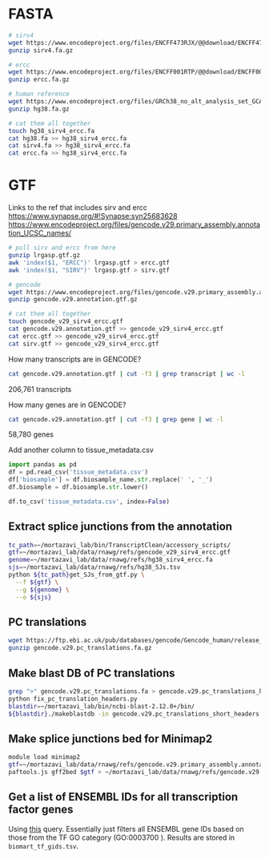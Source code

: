 # FASTA

```bash
# sirv4
wget https://www.encodeproject.org/files/ENCFF473RJX/@@download/ENCFF473RJX.fasta.gz -O sirv4.fa.gz
gunzip sirv4.fa.gz

# ercc
wget https://www.encodeproject.org/files/ENCFF001RTP/@@download/ENCFF001RTP.fasta.gz -O ercc.fa.gz
gunzip ercc.fa.gz

# human reference
wget https://www.encodeproject.org/files/GRCh38_no_alt_analysis_set_GCA_000001405.15/@@download/GRCh38_no_alt_analysis_set_GCA_000001405.15.fasta.gz -O hg38.fa.gz
gunzip hg38.fa.gz

# cat them all together
touch hg38_sirv4_ercc.fa
cat hg38.fa >> hg38_sirv4_ercc.fa
cat sirv4.fa >> hg38_sirv4_ercc.fa
cat ercc.fa >> hg38_sirv4_ercc.fa
```

# GTF
Links to the ref that includes sirv and ercc
https://www.synapse.org/#!Synapse:syn25683628
https://www.encodeproject.org/files/gencode.v29.primary_assembly.annotation_UCSC_names/


```bash
# pull sirv and ercc from here
gunzip lrgasp.gtf.gz
awk 'index($1, "ERCC")' lrgasp.gtf > ercc.gtf
awk 'index($1, "SIRV")' lrgasp.gtf > sirv.gtf

# gencode
wget https://www.encodeproject.org/files/gencode.v29.primary_assembly.annotation_UCSC_names/@@download/gencode.v29.primary_assembly.annotation_UCSC_names.gtf.gz -O gencode.v29.annotation.gtf.gz
gunzip gencode.v29.annotation.gtf.gz

# cat them all together
touch gencode_v29_sirv4_ercc.gtf
cat gencode.v29.annotation.gtf >> gencode_v29_sirv4_ercc.gtf
cat ercc.gtf >> gencode_v29_sirv4_ercc.gtf
cat sirv.gtf >> gencode_v29_sirv4_ercc.gtf
```

How many transcripts are in GENCODE?
```bash
cat gencode.v29.annotation.gtf | cut -f3 | grep transcript | wc -l
```
206,761 transcripts

How many genes are in GENCODE?
```bash
cat gencode.v29.annotation.gtf | cut -f3 | grep gene | wc -l
```
58,780 genes


Add another column to tissue_metadata.csv
```python
import pandas as pd
df = pd.read_csv('tissue_metadata.csv')
df['biosample'] = df.biosample_name.str.replace(' ', '_')
df.biosample = df.biosample.str.lower()

df.to_csv('tissue_metadata.csv', index=False)
```

## Extract splice junctions from the annotation
```bash
tc_path=~/mortazavi_lab/bin/TranscriptClean/accessory_scripts/
gtf=~/mortazavi_lab/data/rnawg/refs/gencode_v29_sirv4_ercc.gtf
genome=~/mortazavi_lab/data/rnawg/refs/hg38_sirv4_ercc.fa
sjs=~/mortazavi_lab/data/rnawg/refs/hg38_SJs.tsv
python ${tc_path}get_SJs_from_gtf.py \
  --f ${gtf} \
  --g ${genome} \
  --o ${sjs}
```

## PC translations
```bash
wget https://ftp.ebi.ac.uk/pub/databases/gencode/Gencode_human/release_29/gencode.v29.pc_translations.fa.gz
gunzip gencode.v29.pc_translations.fa.gz
```

## Make blast DB of PC translations
```bash
grep ">" gencode.v29.pc_translations.fa > gencode.v29.pc_translations_headers.txt
python fix_pc_translation_headers.py
blastdir=~/mortazavi_lab/bin/ncbi-blast-2.12.0+/bin/
${blastdir}./makeblastdb -in gencode.v29.pc_translations_short_headers.fa -dbtype prot -parse_seqids -out gencode.v29.pc_translations
```

## Make splice junctions bed for Minimap2
```bash
module load minimap2
gtf=~/mortazavi_lab/data/rnawg/refs/gencode.v29.primary_assembly.annotation_UCSC_names.gtf
paftools.js gff2bed $gtf > ~/mortazavi_lab/data/rnawg/refs/gencode.v29.bed
```

## Get a list of ENSEMBL IDs for all transcription factor genes
Using [this](http://www.ensembl.org/biomart/martview/9ae34b91ac4887f7cb4e59a962bf8f87?VIRTUALSCHEMANAME=default&ATTRIBUTES=hsapiens_gene_ensembl.default.feature_page.ensembl_gene_id|hsapiens_gene_ensembl.default.feature_page.ensembl_gene_id_version|hsapiens_gene_ensembl.default.feature_page.ensembl_transcript_id|hsapiens_gene_ensembl.default.feature_page.ensembl_transcript_id_version&FILTERS=hsapiens_gene_ensembl.default.filters.go_parent_term."GO:0003700"&VISIBLEPANEL=resultspanel) query. Essentially just filters all ENSEMBL gene IDs based on those from the TF GO category (GO:0003700
). Results are stored in `biomart_tf_gids.tsv`.

